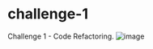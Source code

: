 # challenge-1
Challenge 1 - Code Refactoring.
![image](https://user-images.githubusercontent.com/88753098/131238723-68dc6456-3039-4989-a095-917c88c0015d.png)
